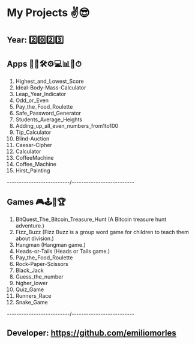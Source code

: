 # My Projects ✌😎

## Year: 2️⃣0️⃣2️⃣3️⃣

## Apps 🎲🧪🛠⚙💻📊📐⏱


001. Highest_and_Lowest_Score 
002. Ideal-Body-Mass-Calculator 
003. Leap_Year_Indicator 
004. Odd_or_Even 
005. Pay_the_Food_Roulette 
006. Safe_Password_Generator
007. Students_Average_Heights
008. Adding_up_all_even_numbers_from1to100
009. Tip_Calculator
010. Blind-Auction
011. Caesar-Cipher
012. Calculator
013. CoffeeMachine
014. Coffee_Machine
015. Hirst_Painting

    
--------------------------/--------------------------


## Games 🎮🕹🧩🏆

001. BitQuest_The_Bitcoin_Treasure_Hunt (A Bitcoin treasure hunt adventure.)
002. Fizz_Buzz (Fizz Buzz is a group word game for children to teach them about division.)
003. Hangman (Hangman game.)
004. Heads-or-Tails (Heads or Tails game.)
005. Pay_the_Food_Roulette
006. Rock-Paper-Scissors
007. Black_Jack
008. Guess_the_number
009. higher_lower
010. Quiz_Game
011. Runners_Race
012. Snake_Game  


--------------------------/--------------------------

## Developer: https://github.com/emiliomorles
